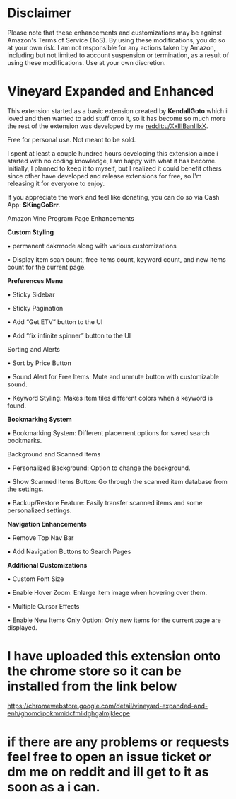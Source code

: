 # Disclaimer
Please note that these enhancements and customizations may be against Amazon's Terms of Service (ToS). By using these modifications, you do so at your own risk. I am not responsible for any actions taken by Amazon, including but not limited to account suspension or termination, as a result of using these modifications. Use at your own discretion.


# Vineyard Expanded and Enhanced 

This extension started as a basic extension created by **KendallGoto** which i loved and then wanted to add stuff onto it, so it has become so much more the rest of the extension was developed by me [reddit:u/XxIIIBanIIIxX](https://www.reddit.com/user/XxIIIBanIIIxX).

Free for personal use. Not meant to be sold.

I spent at least a couple hundred hours developing this extension aince i started with no coding knowledge, I am happy with what it has become. Initially, I planned to keep it to myself, but I realized it could benefit others since other have developed and release extensions for free, so I'm releasing it for everyone to enjoy.

If you appreciate the work and feel like donating, you can do so via Cash App: **$KingGoBrr**.


Amazon Vine Program Page Enhancements

**Custom Styling**

• permanent dakrmode along with various customizations 

• Display item scan count, free items count, keyword count, and new items count for the current page.

**Preferences Menu**

• Sticky Sidebar

• Sticky Pagination

• Add “Get ETV” button to the UI

• Add “fix infinite spinner” button to the UI

Sorting and Alerts

• Sort by Price Button

• Sound Alert for Free Items: Mute and unmute button with customizable sound.

• Keyword Styling: Makes item tiles different colors when a keyword is found.

**Bookmarking System**

• Bookmarking System: Different placement options for saved search bookmarks.

Background and Scanned Items

• Personalized Background: Option to change the background.

• Show Scanned Items Button: Go through the scanned item database from the settings.

• Backup/Restore Feature: Easily transfer scanned items and some personalized settings.

**Navigation Enhancements**

• Remove Top Nav Bar

• Add Navigation Buttons to Search Pages

**Additional Customizations**

• Custom Font Size

• Enable Hover Zoom: Enlarge item image when hovering over them.

• Multiple Cursor Effects

• Enable New Items Only Option: Only new items for the current page are displayed.

# I have uploaded this extension onto the chrome store so it can be installed from the link below 

https://chromewebstore.google.com/detail/vineyard-expanded-and-enh/ghomdipokmmidcfmlldghgalmjklecpe


# if there are any problems or requests  feel free to open an issue ticket or dm me on reddit and ill get to it as soon as a i can.
